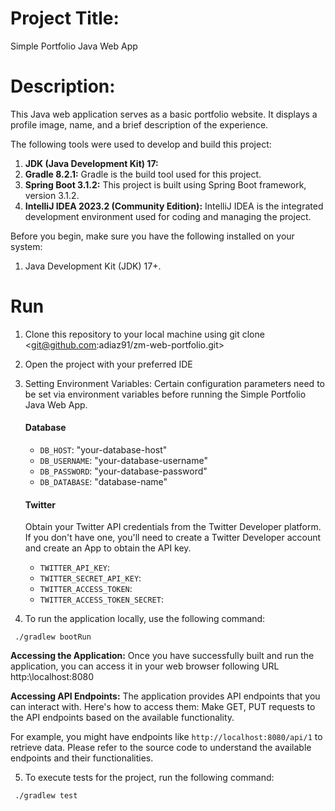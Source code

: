 # Project Title: 
Simple Portfolio Java Web App

# Description:
This Java web application serves as a basic portfolio website. It displays a profile image, name, and a brief description of the experience.

The following tools were used to develop and build this project:

1. **JDK (Java Development Kit) 17:** 
2. **Gradle 8.2.1:** Gradle is the build tool used for this project. 
3. **Spring Boot 3.1.2:** This project is built using Spring Boot framework, version 3.1.2.
4. **IntelliJ IDEA 2023.2 (Community Edition):** IntelliJ IDEA is the integrated development environment used for coding and managing the project.

Before you begin, make sure you have the following installed on your system:

1. Java Development Kit (JDK) 17+.

# Run

1. Clone this repository to your local machine using git clone <git@github.com:adiaz91/zm-web-portfolio.git>

2. Open the project with your preferred  IDE

3. Setting Environment Variables:
Certain configuration parameters need to be set via environment variables before running the Simple Portfolio Java Web App.
    #### Database
   * `DB_HOST`: "your-database-host"
   * `DB_USERNAME`: "your-database-username"
   * `DB_PASSWORD`: "your-database-password"
   * `DB_DATABASE`: "database-name"
   #### Twitter 
    Obtain your Twitter API credentials from the Twitter Developer platform. If you don't have one, you'll need to create a Twitter Developer account and create an App to obtain the API key.
   * `TWITTER_API_KEY`: 
   * `TWITTER_SECRET_API_KEY`:
   * `TWITTER_ACCESS_TOKEN`:
   * `TWITTER_ACCESS_TOKEN_SECRET`:

4. To run the application locally, use the following command: 

```console
 ./gradlew bootRun
```
**Accessing the Application:**
Once you have successfully built and run the application, you can access it in your web browser
following URL http:\\localhost:8080 

**Accessing API Endpoints:**
The application provides API endpoints that you can interact with. Here's how to access them:
Make GET, PUT requests to the API endpoints based on the available functionality.

For example, you might have endpoints like `http://localhost:8080/api/1` to retrieve  data.
Please refer to the source code to understand the available endpoints and their functionalities.

5. To execute tests for the project, run the following command:

```console
 ./gradlew test
```


